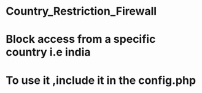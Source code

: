# Country_Restriction_Firewall
# Block access from a specific country i.e india
# To use it ,include it in the config.php
